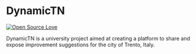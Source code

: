 # DynamicTN

[![Open Source Love](https://badges.frapsoft.com/os/v3/open-source.svg?v=103)](https://github.com/ellerbrock/open-source-badges/)

DynamicTN is a university project aimed at creating a platform to share and expose improvement suggestions for the city of Trento, Italy.
